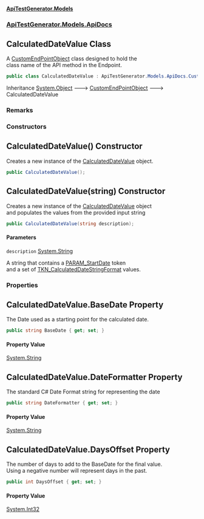 #### [ApiTestGenerator.Models](ApiTestGenerator.Models.md 'ApiTestGenerator.Models')
### [ApiTestGenerator.Models.ApiDocs](ApiTestGenerator.Models.md#ApiTestGenerator.Models.ApiDocs 'ApiTestGenerator.Models.ApiDocs')

## CalculatedDateValue Class

A [CustomEndPointObject](CustomEndPointObject.md 'ApiTestGenerator.Models.ApiDocs.CustomEndPointObject') class designed to hold the  
class name of the API method in the Endpoint.

```csharp
public class CalculatedDateValue : ApiTestGenerator.Models.ApiDocs.CustomEndPointObject
```

Inheritance [System.Object](https://docs.microsoft.com/en-us/dotnet/api/System.Object 'System.Object') &#129106; [CustomEndPointObject](CustomEndPointObject.md 'ApiTestGenerator.Models.ApiDocs.CustomEndPointObject') &#129106; CalculatedDateValue

### Remarks
### Constructors

<a name='ApiTestGenerator.Models.ApiDocs.CalculatedDateValue.CalculatedDateValue()'></a>

## CalculatedDateValue() Constructor

Creates a new instance of the [CalculatedDateValue](CalculatedDateValue.md 'ApiTestGenerator.Models.ApiDocs.CalculatedDateValue') object.

```csharp
public CalculatedDateValue();
```

<a name='ApiTestGenerator.Models.ApiDocs.CalculatedDateValue.CalculatedDateValue(string)'></a>

## CalculatedDateValue(string) Constructor

Creates a new instance of the [CalculatedDateValue](CalculatedDateValue.md 'ApiTestGenerator.Models.ApiDocs.CalculatedDateValue') object  
and populates the values from the provided input string

```csharp
public CalculatedDateValue(string description);
```
#### Parameters

<a name='ApiTestGenerator.Models.ApiDocs.CalculatedDateValue.CalculatedDateValue(string).description'></a>

`description` [System.String](https://docs.microsoft.com/en-us/dotnet/api/System.String 'System.String')

A string that contains a [PARAM_StartDate](ParserTokens.md#ApiTestGenerator.Models.Consts.ParserTokens.PARAM_StartDate 'ApiTestGenerator.Models.Consts.ParserTokens.PARAM_StartDate') token  
            and a set of [TKN_CalculatedDateStringFormat](ParserTokens.md#ApiTestGenerator.Models.Consts.ParserTokens.TKN_CalculatedDateStringFormat 'ApiTestGenerator.Models.Consts.ParserTokens.TKN_CalculatedDateStringFormat') values.
### Properties

<a name='ApiTestGenerator.Models.ApiDocs.CalculatedDateValue.BaseDate'></a>

## CalculatedDateValue.BaseDate Property

The Date used as a starting point for the calculated date.

```csharp
public string BaseDate { get; set; }
```

#### Property Value
[System.String](https://docs.microsoft.com/en-us/dotnet/api/System.String 'System.String')

<a name='ApiTestGenerator.Models.ApiDocs.CalculatedDateValue.DateFormatter'></a>

## CalculatedDateValue.DateFormatter Property

The standard C# Date Format string for representing the date

```csharp
public string DateFormatter { get; set; }
```

#### Property Value
[System.String](https://docs.microsoft.com/en-us/dotnet/api/System.String 'System.String')

<a name='ApiTestGenerator.Models.ApiDocs.CalculatedDateValue.DaysOffset'></a>

## CalculatedDateValue.DaysOffset Property

The number of days to add to the BaseDate for the final value.  
Using a negative number will represent days in the past.

```csharp
public int DaysOffset { get; set; }
```

#### Property Value
[System.Int32](https://docs.microsoft.com/en-us/dotnet/api/System.Int32 'System.Int32')